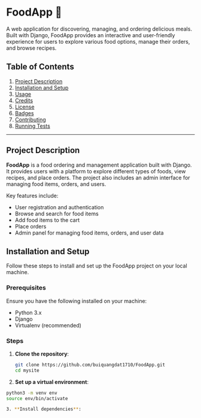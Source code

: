 # FoodApp 🍲

A web application for discovering, managing, and ordering delicious meals. Built with Django, FoodApp provides an interactive and user-friendly experience for users to explore various food options, manage their orders, and browse recipes.

## Table of Contents
1. [Project Description](#project-description)
2. [Installation and Setup](#installation-and-setup)
3. [Usage](#usage)
4. [Credits](#credits)
5. [License](#license)
6. [Badges](#badges)
7. [Contributing](#contributing)
8. [Running Tests](#running-tests)

---

## Project Description

**FoodApp** is a food ordering and management application built with Django. It provides users with a platform to explore different types of foods, view recipes, and place orders. The project also includes an admin interface for managing food items, orders, and users.

Key features include:
- User registration and authentication
- Browse and search for food items
- Add food items to the cart
- Place orders
- Admin panel for managing food items, orders, and user data

## Installation and Setup

Follow these steps to install and set up the FoodApp project on your local machine.

### Prerequisites
Ensure you have the following installed on your machine:
- Python 3.x
- Django
- Virtualenv (recommended)

### Steps

1. **Clone the repository**:
   ```bash
   git clone https://github.com/buiquangdat1710/FoodApp.git
   cd mysite
2. **Set up a virtual environment**:
  ```bash
  python3 -m venv env
  source env/bin/activate

3. **Install dependencies**:
